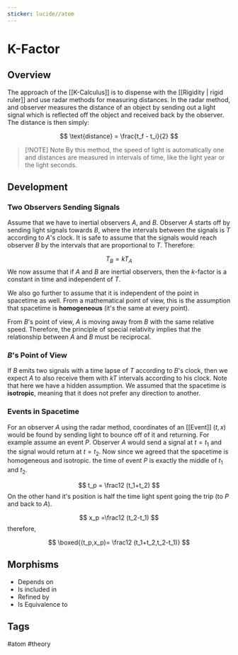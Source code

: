 ```yaml
---
sticker: lucide//atom
---
```

# K-Factor
## Overview
The approach of the [[K-Calculus]] is to dispense with the [[Rigidity | rigid ruler]] and use radar methods for measuring distances. In the radar method, and observer measures the distance of an object by sending out a light signal which is reflected off the object and received back by the observer. The distance is then simply:

$$
\text{distance} = \frac{t_f - t_i}{2}
$$


> [!NOTE] Note
> By this method, the speed of light is automatically one and distances are measured in intervals of time, like the light year or the light seconds.

## Development


### **Two Observers Sending Signals**
Assume that we have to inertial observers $A$, and $B$. Observer $A$ starts off by sending light signals towards $B$, where the intervals between the signals is $T$ according to $A$'s clock. It is safe to assume that the signals would reach observer $B$ by the intervals that are proportional to $T$. Therefore:

$$
T_B = kT_A
$$
We now assume that if $A$ and $B$ are inertial observers, then the $k$-factor is a constant in time and independent of $T$. 

We also go further to assume that it is independent of the point in spacetime as well. From a mathematical point of view, this is the assumption that spacetime is **homogeneous** (it's the same at every point).

From $B$'s point of view, $A$ is moving away from $B$ with the same relative speed. Therefore, the principle of special relativity implies that the relationship between $A$ and $B$ must be reciprocal.

### **$B$'s Point of View**

If $B$ emits two signals with a time lapse of $T$ according to $B$'s clock, then we expect $A$ to also receive them with $kT$ intervals according to his clock. Note that here we have a hidden assumption. We assumed that the spacetime is **isotropic**, meaning that it does not prefer any direction to another.

### **Events in Spacetime**

For an observer $A$ using the radar method, coordinates of an [[Event]] $(t,x)$ would be found by sending light to bounce off of it and returning. For example assume an event $P$. Observer $A$ would send a signal at $t=t_1$ and the signal would return at $t=t_2$. Now since we agreed that the spacetime is homogeneous and isotropic. the time of event $P$ is exactly the middle of $t_1$ and $t_2$. 

$$ t_p = \frac12 (t_1+t_2) $$
On the other hand it's position is half the time light spent going the trip (to $P$ and back to $A$).

$$ x_p =\frac12 (t_2-t_1) $$
therefore,

$$
\boxed{(t_p,x_p)= \frac12 (t_1+t_2,t_2-t_1)}
$$


## Morphisms
- Depends on
- Is included in
- Refined by
- Is Equivalence to
## Tags
#atom #theory 